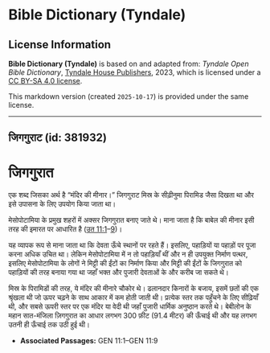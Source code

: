 # Bible Dictionary (Tyndale)

## License Information

**Bible Dictionary (Tyndale)** is based on and adapted from: _Tyndale Open Bible Dictionary_, [Tyndale House Publishers](https://tyndaleopenresources.com/), 2023, which is licensed under a [CC BY-SA 4.0 license](https://creativecommons.org/licenses/by-sa/4.0/legalcode.en).

This markdown version (created `2025-10-17`) is provided under the same license.



--------------------------------

## जिगगुराट (id: 381932)

**जिगगुरात**
============

एक शब्द जिसका अर्थ है “मंदिर की मीनार।” जिगगुराट मिस्र के सीढ़ीनुमा पिरामिड जैसा दिखता था और इसे उपासना के लिए उपयोग किया जाता था।

मेसोपोटामिया के प्रमुख शहरों में अक्सर जिगगुरात बनाए जाते थे। माना जाता है कि बाबेल की मीनार इसी तरह की इमारत पर आधारित है ([उत 11:1](https://ref.ly/Gen11:1-Gen11:9)–[9](https://ref.ly/Gen11:1-Gen11:9))।

यह व्यापक रूप से माना जाता था कि देवता ऊँचे स्थानों पर रहते हैं। इसलिए, पहाड़ियों या पहाड़ों पर पूजा करना अधिक उचित था। लेकिन मेसोपोटामिया में न तो पहाड़ियाँ थीं और न ही उपयुक्त निर्माण पत्थर, इसलिए मेसोपोटामिया के लोगों ने मिट्टी की ईंटों का निर्माण किया और मिट्टी की ईंटों के जिगगुरात को पहाड़ियों की तरह बनाया गया था जहाँ भक्त और पुजारी देवताओं के और करीब जा सकते थे।

मिस्र के पिरामिडों की तरह, ये मंदिर की मीनारे चौकोर थे। ढलानदार किनारों के बजाय, इसमें छतों की एक श्रृंखला थी जो ऊपर चढ़ने के साथ आकार में कम होती जाती थी। प्रत्येक स्तर तक पहुँचने के लिए सीढ़ियाँ थी, और सबसे ऊपरी स्तर पर एक मंदिर या वेदी थी जहाँ पुजारी धार्मिक अनुष्ठान करते थे। बेबीलोन के महान सात\-मंजिला ज़िगगुरात का आधार लगभग 300 फ़ीट (91\.4 मीटर) की ऊँचाई थी और यह लगभग उतनी ही ऊँचाई तक उठी हुई थी। 

* **Associated Passages:** GEN 11:1–GEN 11:9

